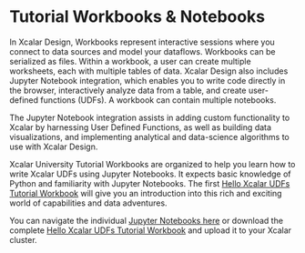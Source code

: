 # Tutorial Workbooks & Notebooks

In Xcalar Design, Workbooks represent interactive sessions where you connect to data sources and model your dataflows. Workbooks can be serialized as files. Within a workbook, a user can create multiple worksheets, each with multiple tables of data. Xcalar Design also includes Jupyter Notebook integration, which enables you to write code directly in the browser, interactively analyze data from a table, and create user-defined functions (UDFs). A workbook can contain multiple notebooks.

The Jupyter Notebook integration assists in adding custom functionality to Xcalar by harnessing User Defined Functions, as well as building data visualizations, and implementing analytical and data-science algorithms to use with Xcalar Design.

Xcalar University Tutorial Workbooks are organized to help you learn how to write Xcalar UDFs using Jupyter Notebooks. It expects basic knowledge of Python and familiarity with Jupyter Notebooks. The first <a href="https://xcalar.blob.core.windows.net/university/workbook/Hello%20Xcalar%20UDFs%20Tutorial.tar.gz">Hello Xcalar UDFs Tutorial Workbook</a> will give you an introduction into this rich and exciting world of capabilities and data adventures.

You can navigate the individual <a href="https://github.com/xcalar/xcalar-university/blob/master/Hello%20Xcalar%20UDFs%20Tutorial/jupyterNotebooks/0%20-%20Introduction.ipynb">Jupyter Notebooks here</a> or download the complete <a href="https://xcalar.blob.core.windows.net/university/workbook/Hello%20Xcalar%20UDFs%20Tutorial.tar.gz">Hello Xcalar UDFs Tutorial Workbook</a> and upload it to your Xcalar cluster.

